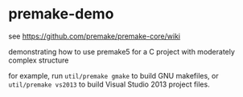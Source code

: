 # premake-demo

see https://github.com/premake/premake-core/wiki

demonstrating how to use premake5 for a C project with moderately complex structure

for example, run `util/premake gmake` to build GNU makefiles, or `util/premake vs2013` to build Visual Studio 2013 project files.

